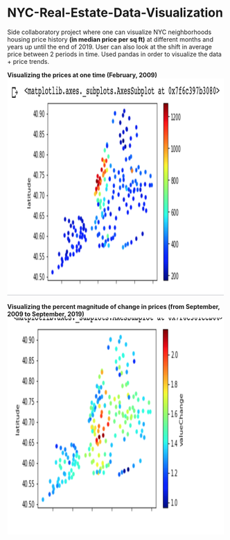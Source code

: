 # NYC-Real-Estate-Data-Visualization
Side collaboratory project where one can visualize NYC neighborhoods housing price history **(in median price per sq ft)** at different months and years up until the end of 2019.
User can also look at the shift in average price between 2 periods in time.
Used pandas in order to visualize the data + price trends.

**Visualizing the prices at one time (February, 2009)**
<img src="https://github.com/19neloyk/NYC-Real-Estate-Data-Visualization/blob/main/Screen%20Shot%202021-01-01%20at%201.28.23%20AM.png" width="500" height="500" />


**Visualizing the percent magnitude of change in prices (from September, 2009 to September, 2019)**
<img src="https://github.com/19neloyk/NYC-Real-Estate-Data-Visualization/blob/main/Screen%20Shot%202021-01-01%20at%201.28.34%20AM.png" width="500" height="500" />

